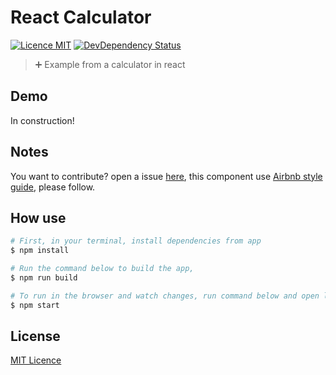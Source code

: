 # React Calculator
[![Licence MIT](https://img.shields.io/badge/licence-MIT-blue.svg)](https://github.com/guuibayer/react-calculator/blob/develop/LICENSE.md)
[![DevDependency Status](https://david-dm.org/guuibayer/react-calculator/dev-status.svg)](https://david-dm.org/guuibayer/react-calculator#info=devDependencies)

> :heavy_plus_sign: Example from a calculator in react

## Demo
In construction!

## Notes
You want to contribute? open a issue [here](https://github.com/guuibayer/react-calculator/issues/new), this component use [Airbnb style guide](https://github.com/airbnb/javascript/tree/master/react), please follow.

## How use
```bash
# First, in your terminal, install dependencies from app
$ npm install

# Run the command below to build the app,
$ npm run build

# To run in the browser and watch changes, run command below and open localhost
$ npm start
```

## License
[MIT Licence](https://github.com/guuibayer/react-calculator/blob/develop/LICENSE.md)